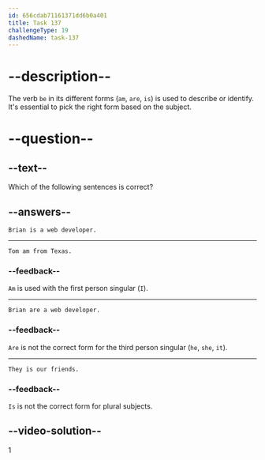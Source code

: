 ```yaml
---
id: 656cdab71161371dd6b0a401
title: Task 137
challengeType: 19
dashedName: task-137
---
```


# --description--

The verb `be` in its different forms (`am`, `are`, `is`) is used to describe or identify. It's essential to pick the right form based on the subject.

# --question--

## --text--

Which of the following sentences is correct?

## --answers--

`Brian is a web developer.`

---

`Tom am from Texas.`

### --feedback--

`Am` is used with the first person singular (`I`).

---

`Brian are a web developer.`

### --feedback--

`Are` is not the correct form for the third person singular (`he`, `she`, `it`).

---

`They is our friends.`

### --feedback--

`Is` is not the correct form for plural subjects.

## --video-solution--

1
